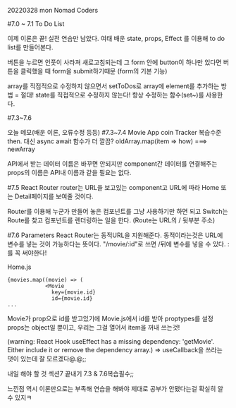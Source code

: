 20220328 mon
Nomad Coders

#7.0 ~ 7.1 To Do List

이제 이론은 끝! 실전 연습만 남았다.
여태 배운 state, props, Effect 를 이용해 to do list를 만들어본다.

버튼을 누르면 인풋이 사라져 새로고침되는데
그 form 안에 button이 하나만 있다면 버튼을 클릭했을 때 form을 submit하기때문 (form의 기본 기능)


array를 직접적으로 수정하지 않으면서 setToDos로 array에 element를 추가하는 방법 =
절대! state를 직접적으로 수정하지 않는다! 항상 수정하는 함수(set~)를 사용한다.

#7.3~7.6

오늘 메모(배운 이론, 오류수정 등등)
#7.3~7.4 Movie App
coin Tracker 복습수준
then. 대신 async await 함수가 더 깔끔?
oldArray.map(item => how) ===> newArray

API에서 받는 데이터 이름은 바꾸면 안되지만 component간 데이터를 연결해주는 props의 이름은 API내 이름과 같을 필요는 없다.


#7.5 React Router
router는 URL을 보고있는 component고
URL에 따라 Home 또는 Detail페이지를 보여줄 것이다.

Router를 이용해 누군가 만들어 놓은 컴포넌트를 그냥 사용하기만 하면 되고
Switch는 Route를 찾고 컴포넌트를 렌더링하는 일을 한다. (Route는 URL의 / 뒷부분 주소)


#7.6 Parameters
React Router는 동적URL을 지원해준다.
동적이라는것은 URL에 변수를 넣는 것이 가능하다는 뜻이다.
"/movie/:id"로 쓰면 /뒤에 변수를 넣을 수 있다. :를 꼭 써야한다!

Home.js
```
{movies.map((movie) => (
            <Movie
              key={movie.id}
              id={movie.id}
...
```
Movie가 prop으로 id를 받고있기에 Movie.js에서 id를 받아 proptypes를 설정
props는 object일 뿐이고, 우리는 그걸 열어서 item을 꺼내 쓰는것!


(warning: React Hook useEffect has a missing dependency: 'getMovie'. Either include it or remove the dependency array.)
=> useCallback을 쓰라는 댓이 있는데 잘 모르겠다@.@;;

내일 해야 할 것
섹션7 끝내기 
7.3 & 7.6복습필수;;

느낀점
역시 이론만으로는 부족해 연습을 해봐야 제대로 공부가 안됐다는걸 확실히 알 수 있지ㅋ
